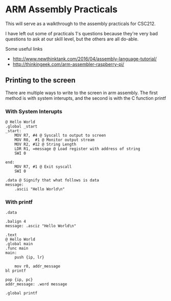 # ARM Assembly Practicals

This will serve as a walkthrough to the assembly practicals for CSC212.

I have left out some of practicals 1's questions because they're very bad questions to ask at our skill level, but the others are all do-able. 

Some useful links

* http://www.newthinktank.com/2016/04/assembly-language-tutorial/
* http://thinkingeek.com/arm-assembler-raspberry-pi/

## Printing to the screen

There are multiple ways to write to the screen in arm assembly. The first method is with system interupts, and the second is with the C function printf

### With System Interupts 

    @ Hello World
	.global _start
	_start:
		MOV R7, #4 @ Syscall to output to screen
		MOV R0,  #1 @ Monitor output stream
		MOV R2, #12 @ String Length
		LDR R1, =message @ Load register with address of string
		SWI 0
		
	end:
		MOV R7, #1 @ Exit syscall
		SWI 0
		
	.data @ Signify that what follows is data
	message:
		.ascii "Hello World\n"
		
### With printf
    .data 
    
    .balign 4
    message: .asciz "Hello World\n"
    
    .text
    @ Hello World
    .global main
    .func main
    main:
    	push {ip, lr}
	
    	mov r0, addr_message
	bl printf
	
	pop {ip, pc}
    addr_message: .word message
    
    .global printf
